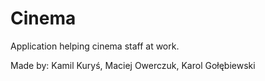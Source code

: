 # Cinema

Application helping cinema staff at work.

Made by: Kamil Kuryś, Maciej Owerczuk, Karol Gołębiewski

